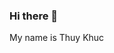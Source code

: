 ### Hi there 👋
My name is Thuy Khuc
<!--
**thuykhuc/thuykhuc** is a ✨ _special_ ✨ repository because its `README.md` (this file) appears on your GitHub profile.

Here are some ideas to get you started:

- 🔭 I’m Class of 2027 at Colby College
- 🌱 I love cooking, singing, and reading thriller novels
- 🤔 I'm interested in learning many things: philosophy, polisci, religion, computer science , etc
- 📫 My Instagram: _minh.thuy__
- 😄 Pronouns: she/her

